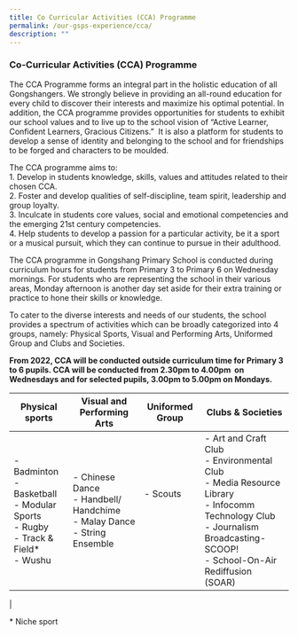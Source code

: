 ```yaml
---
title: Co Curricular Activities (CCA) Programme
permalink: /our-gsps-experience/cca/
description: ""
---
```

### **Co-Curricular Activities (CCA) Programme**
The CCA Programme forms an integral part in the holistic education of all Gongshangers. We strongly believe in providing an all-round education for every child to discover their interests and maximize his optimal potential. In addition, the CCA programme provides opportunities for students to exhibit our school values and to live up to the school vision of “Active Learner, Confident Learners, Gracious Citizens.”  It is also a platform for students to develop a sense of identity and belonging to the school and for friendships to be forged and characters to be moulded. 

The CCA programme aims to:<br>
1\. Develop in students knowledge, skills, values and attitudes related to their chosen CCA.<br>
2\. Foster and develop qualities of self-discipline, team spirit, leadership and group loyalty.<br>
3\. Inculcate in students core values, social and emotional competencies and the emerging 21st century competencies.<br>
4\. Help students to develop a passion for a particular activity, be it a sport or a musical pursuit, which they can continue to pursue in their adulthood.

The CCA programme in Gongshang Primary School is conducted during curriculum hours for students from Primary 3 to Primary 6 on Wednesday mornings. For students who are representing the school in their various areas, Monday afternoon is another day set aside for their extra training or practice to hone their skills or knowledge. 

To cater to the diverse interests and needs of our students, the school provides a spectrum of activities which can be broadly categorized into 4 groups, namely: Physical Sports, Visual and Performing Arts, Uniformed Group and Clubs and Societies.

**From 2022, CCA will be conducted outside curriculum time for Primary 3 to 6 pupils. CCA will be conducted from 2.30pm to 4.00pm  on Wednesdays and for selected pupils, 3.00pm to 5.00pm on Mondays.**

| Physical sports | Visual and Performing Arts | Uniformed Group | Clubs & Societies |
|---|---|---|---|
| - Badminton<br>- Basketball<br>- Modular Sports<br>- Rugby<br>- Track & Field*<br>- Wushu | - Chinese Dance<br>- Handbell/ Handchime<br>- Malay Dance<br>- String Ensemble | - Scouts<br><br><br><br> | - Art and Craft Club<br>- Environmental Club<br>- Media Resource Library<br>- Infocomm Technology Club<br>- Journalism Broadcasting-SCOOP!<br>- School-On-Air Rediffusion (SOAR) |
|

\* Niche sport